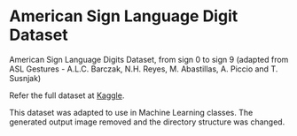 # American Sign Language Digit Dataset
American Sign Language Digits Dataset, from sign 0 to sign 9 (adapted from ASL Gestures - A.L.C. Barczak, N.H. Reyes, M. Abastillas, A. Piccio and T. Susnjak)

Refer the full dataset at [Kaggle](https://www.kaggle.com/rayeed045/american-sign-language-digit-dataset).

This dataset was adapted to use in Machine Learning classes. The generated output image removed and the directory structure was changed.
